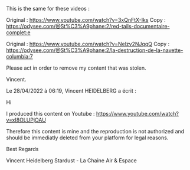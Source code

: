 This is the same for these videos :

Original : https://www.youtube.com/watch?v=3xQnFtX-Iks
Copy : https://odysee.com/@St%C3%A9phane:2/red-tails-documentaire-complet:e

Original : https://www.youtube.com/watch?v=Nelzv2NJqqQ
Copy : https://odysee.com/@St%C3%A9phane:2/la-destruction-de-la-navette-columbia:7

Please act in order to remove my content that was stolen.

Vincent.

Le 28/04/2022 à 06:19, Vincent HEIDELBERG a écrit :

Hi

I produced this content on Youtube : https://www.youtube.com/watch?v=xI8OLUPjOAU

Therefore this content is mine and the reproduction is not authorized and should be immediatly deleted from your platform for legal reasons.

Best Regards

Vincent Heidelberg
Stardust - La Chaine Air & Espace
